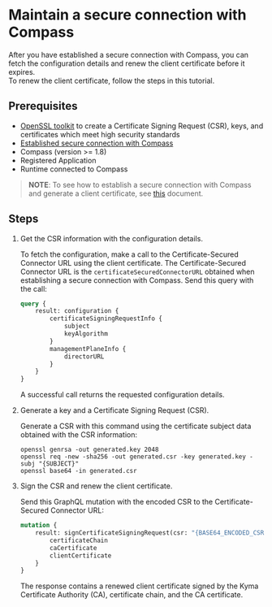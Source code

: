# Maintain a secure connection with Compass

After you have established a secure connection with Compass, you can fetch the configuration details and renew the client certificate before it expires.  
To renew the client certificate, follow the steps in this tutorial.

## Prerequisites

- [OpenSSL toolkit](https://www.openssl.org/docs/man1.0.2/apps/openssl.html) to create a Certificate Signing Request (CSR), keys, and certificates which meet high security standards
- [Established secure connection with Compass](08-01-establish-secure-connection-with-compass.md)
- Compass (version >= 1.8)
- Registered Application
- Runtime connected to Compass

> **NOTE**: To see how to establish a secure connection with Compass and generate a client certificate, see [this](08-01-establish-secure-connection-with-compass.md) document. 

<!--- TODO: link in the note above --->

## Steps

1. Get the CSR information with the configuration details.

    To fetch the configuration, make a call to the Certificate-Secured Connector URL using the client certificate. 
    The Certificate-Secured Connector URL is the `certificateSecuredConnectorURL` obtained when establishing a secure connection with Compass. 
    Send this query with the call:
    
    ```graphql
    query {
        result: configuration {
            certificateSigningRequestInfo { 
                subject 
                keyAlgorithm 
            }
            managementPlaneInfo { 
                directorURL 
            }
        }
    }
    ``` 

    A successful call returns the requested configuration details.

2. Generate a key and a Certificate Signing Request (CSR).

    Generate a CSR with this command using the certificate subject data obtained with the CSR information: 
    ```
    openssl genrsa -out generated.key 2048
    openssl req -new -sha256 -out generated.csr -key generated.key -subj "{SUBJECT}"
    openssl base64 -in generated.csr
    ```

3. Sign the CSR and renew the client certificate. 

    Send this GraphQL mutation with the encoded CSR to the Certificate-Secured Connector URL:

    ```graphql
    mutation {
        result: signCertificateSigningRequest(csr: "{BASE64_ENCODED_CSR}") {
            certificateChain
            caCertificate
            clientCertificate
        }
    }
    ```

    The response contains a renewed client certificate signed by the Kyma Certificate Authority (CA), certificate chain, and the CA certificate.
